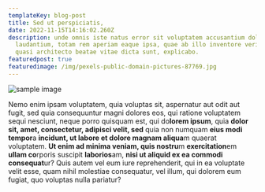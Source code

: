 ```yaml
---
templateKey: blog-post
title: Sed ut perspiciatis,
date: 2022-11-15T14:16:02.260Z
description: unde omnis iste natus error sit voluptatem accusantium doloremque
  laudantium, totam rem aperiam eaque ipsa, quae ab illo inventore veritatis et
  quasi architecto beatae vitae dicta sunt, explicabo.
featuredpost: true
featuredimage: /img/pexels-public-domain-pictures-87769.jpg
---
```



![sample image](/img/pexels-public-domain-pictures-87769.jpg)

Nemo enim ipsam voluptatem, quia voluptas sit, aspernatur aut odit aut fugit, sed quia consequuntur magni dolores eos, qui ratione voluptatem sequi nesciunt, neque porro quisquam est, qui do**lorem ipsum**, quia **dolor sit, amet, consectetur, adipisci velit, sed** quia non numquam **eius modi tempor**a **incidunt, ut labore et dolore magnam aliqua**m quaerat voluptatem. **Ut enim ad minima veniam, quis nostru**m **exercitation**em **ullam co**rporis suscipit **laborios**am, **nisi ut aliquid ex ea commodi consequat**ur? Quis autem vel eum iure reprehenderit, qui in ea voluptate velit esse, quam nihil molestiae consequatur, vel illum, qui dolorem eum fugiat, quo voluptas nulla pariatur?